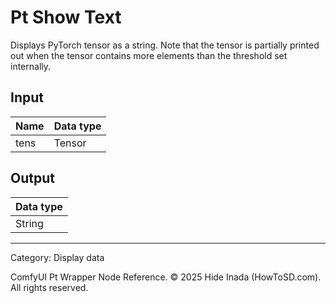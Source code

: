 # Pt Show Text
Displays PyTorch tensor as a string. Note that the tensor is partially printed out when
the tensor contains more elements than the threshold set internally.

## Input
| Name | Data type |
|---|---|
| tens | Tensor |

## Output
| Data type |
|---|
| String |

<HR>
Category: Display data

ComfyUI Pt Wrapper Node Reference. © 2025 Hide Inada (HowToSD.com). All rights reserved.
